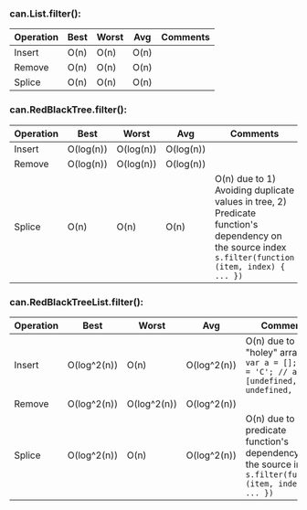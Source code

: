 ### can.List.filter():

Operation | Best | Worst | Avg | Comments
---|---|---|---|---
Insert | O(n) | O(n) | O(n)
Remove | O(n) | O(n) | O(n)
Splice | O(n) | O(n) | O(n)

### can.RedBlackTree.filter():

Operation | Best | Worst | Avg | Comments
---|---|---|---|---
Insert | O(log(n)) | O(log(n)) | O(log(n))
Remove | O(log(n)) | O(log(n)) | O(log(n))
Splice | O(n) | O(n) | O(n) | O(n) due to 1) Avoiding duplicate values in tree, 2) Predicate function's dependency on the source index <br/> `s.filter(function (item, index) { ... })`


### can.RedBlackTreeList.filter():

Operation | Best | Worst | Avg | Comments
---|---|---|---|---
Insert | O(log^2(n)) | O(n) | O(log^2(n)) | O(n) due to "holey" arrays: <br/>`var a = []; a[2] = 'C'; // a => [undefined, undefined, C]`
Remove | O(log^2(n)) | O(log^2(n)) | O(log^2(n))
Splice | O(log^2(n)) | O(n) | O(log^2(n)) | O(n) due to predicate function's dependency on the source index <br/> `s.filter(function (item, index) { ... })`